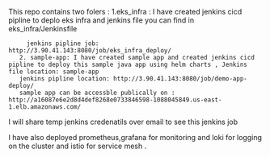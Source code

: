 
This repo contains two folers :
       1.eks_infra : I have created jenkins cicd pipline to deplo eks infra and jenkins file you can find in eks_infra/Jenkinsfile

         jenkins pipline job: http://3.90.41.143:8080/job/eks_infra_deploy/
       2. sample-app: I have created sample app and created jenkins cicd pipline to deploy this sample java app using helm charts , Jenkins file location: sample-app
       jenkins pipline location: http://3.90.41.143:8080/job/demo-app-deploy/
       sample app can be accessble publically on : http://a16087e6e2d8d4def8268e0733846598-1088045849.us-east-1.elb.amazonaws.com/

 I will share temp jenkins credenatils over email to see this jenkins job


I have also deployed prometheus,grafana for monitoring and loki for logging on the cluster and istio for service mesh .







 